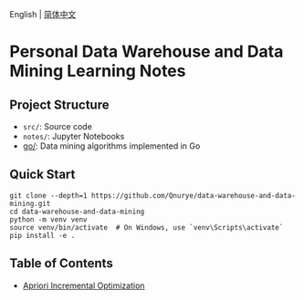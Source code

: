 English | [简体中文](README.zh_hans.md)

# Personal Data Warehouse and Data Mining Learning Notes

## Project Structure

- `src/`: Source code
- `notes/`: Jupyter Notebooks
- [go/](go/README.md): Data mining algorithms implemented in Go

## Quick Start

```shell
git clone --depth=1 https://github.com/Qnurye/data-warehouse-and-data-mining.git
cd data-warehouse-and-data-mining
python -m venv venv
source venv/bin/activate  # On Windows, use `venv\Scripts\activate`
pip install -e .
```

## Table of Contents

- [Apriori Incremental Optimization](notes/apriori_incremental.ipynb)
